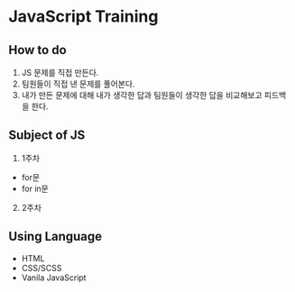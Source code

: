 # JavaScript Training

## How to do
1. JS 문제를 직접 만든다.
2. 팀원들이 직접 낸 문제를 풀어본다.
3. 내가 만든 문제에 대해 내가 생각한 답과 팀원들이 생각한 답을 비교해보고 피드백을 한다.

## Subject of JS
1. 1주차
  - for문
  - for in문
2. 2주차

## Using Language
- HTML
- CSS/SCSS
- Vanila JavaScript